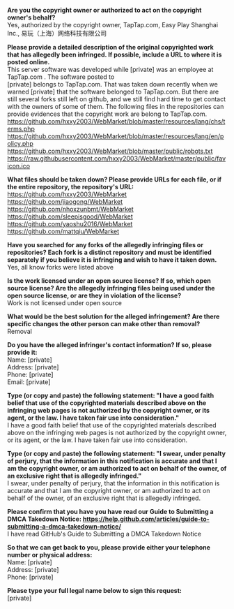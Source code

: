 **Are you the copyright owner or authorized to act on the copyright owner's behalf?**  
Yes, authorized by the copyright owner, TapTap.com, Easy Play Shanghai Inc., 易玩（上海）网络科技有限公司  
  
**Please provide a detailed description of the original copyrighted work that has allegedly been infringed. If possible, include a URL to where it is posted online.**  
This server software was developed while [private] was an employee at TapTap.com . The software posted to  
[private] belongs to TapTap.com. That was taken down recently when we warned [private] that the software belonged to TapTap.com. But there are still several forks still left on github, and we still find hard time to get contact with the owners of some of them. The following files in the repositories can provide evidences that the copyright work are belong to TapTap.com.  
https://github.com/hxxy2003/WebMarket/blob/master/resources/lang/chs/terms.php  
https://github.com/hxxy2003/WebMarket/blob/master/resources/lang/en/policy.php  
https://github.com/hxxy2003/WebMarket/blob/master/public/robots.txt  
https://raw.githubusercontent.com/hxxy2003/WebMarket/master/public/favicon.ico  
  
**What files should be taken down? Please provide URLs for each file, or if the entire repository, the repository's URL:**  
https://github.com/hxxy2003/WebMarket  
https://github.com/jiaogong/WebMarket  
https://github.com/nhoxzunbmt/WebMarket  
https://github.com/sleepisgood/WebMarket  
https://github.com/yaoshu2016/WebMarket  
https://github.com/mattqiu/WebMarket  
  
**Have you searched for any forks of the allegedly infringing files or repositories? Each fork is a distinct repository and must be identified separately if you believe it is infringing and wish to have it taken down.**  
Yes, all know forks were listed above  
  
**Is the work licensed under an open source license? If so, which open source license? Are the allegedly infringing files being used under the open source license, or are they in violation of the license?**  
Work is not licensed under open source  
  
**What would be the best solution for the alleged infringement? Are there specific changes the other person can make other than removal?**  
Removal  
  
**Do you have the alleged infringer's contact information? If so, please provide it:**  
Name: [private]   
Address: [private]   
Phone: [private]  
Email: [private]    
  
**Type (or copy and paste) the following statement: "I have a good faith belief that use of the copyrighted materials described above on the infringing web pages is not authorized by the copyright owner, or its agent, or the law. I have taken fair use into consideration."**  
I have a good faith belief that use of the copyrighted materials described above on the infringing web pages is not authorized by the copyright owner, or its agent, or the law. I have taken fair use into consideration.  
  
**Type (or copy and paste) the following statement: "I swear, under penalty of perjury, that the information in this notification is accurate and that I am the copyright owner, or am authorized to act on behalf of the owner, of an exclusive right that is allegedly infringed."**  
I swear, under penalty of perjury, that the information in this notification is accurate and that I am the copyright owner, or am authorized to act on behalf of the owner, of an exclusive right that is allegedly infringed.  
  
**Please confirm that you have you have read our Guide to Submitting a DMCA Takedown Notice: https://help.github.com/articles/guide-to-submitting-a-dmca-takedown-notice/**  
I have read GitHub's Guide to Submitting a DMCA Takedown Notice  
  
**So that we can get back to you, please provide either your telephone number or physical address:**  
Name: [private]   
Address: [private]   
Phone: [private]  
  
**Please type your full legal name below to sign this request:**  
[private]   
